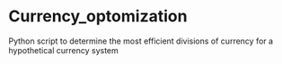 # Currency_optomization
Python script to determine the most efficient divisions of currency for a hypothetical currency system
